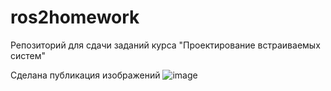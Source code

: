# ros2homework
Репозиторий для сдачи заданий курса "Проектирование встраиваемых систем" 

Сделана публикация изображений
![image](https://github.com/user-attachments/assets/34aae1c0-35b1-4fa5-8e79-6266101b75d0)
